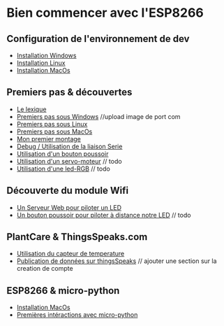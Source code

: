 Bien commencer avec l'ESP8266
=============================

Configuration de l'environnement de dev
----------------------------------------

- [Installation Windows](docs/install-win.md)
- [Installation Linux](docs/install-linux.md)
- [Installation MacOs](docs/install-macos.md)

Premiers pas & découvertes
--------------------------

- [Le lexique](docs/lexique.md)
- [Premiers pas sous Windows](docs/first_step-windows.md) //upload image de port com
- [Premiers pas sous Linux](docs/first_step-linux.md)
- [Premiers pas sous MacOs](docs/first_step-macos.md)
- [Mon premier montage](arduino/blink-led/README.md)
- [Debug / Utilisation de la liaison Serie](arduino/Serial/readme.md)
- [Utilisation d'un bouton poussoir](arduino/push-button/README.md)
- [Utilisation d'un servo-moteur](arduino/servo-motor/README.md) // todo
- [Utilisation d'une led-RGB](arduino/servo-motor/README.md) // todo

Découverte du module Wifi
-------------------------

- [Un Serveur Web pour piloter un LED](arduino/simple-led-server/README.md)
- [Un bouton poussoir pour piloter à distance notre LED](arduino/push-button-client/README.md) // todo

PlantCare & ThingsSpeaks.com
----------------------------

- [Utilisation du capteur de temperature](arduino/temperature-sensor/README.md)
- [Publication de données sur thingsSpeaks](arduino/plantcare-thingsspeaks/README.md) // ajouter une section sur la creation de compte

ESP8266 & micro-python
----------------------

- [Installation MacOs](docs/install-micropython-macos.md)
- [Premières intéractions avec micro-python](microPython/readme.md)
